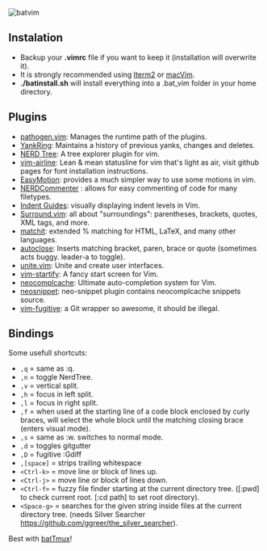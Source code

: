 ![batvim](https://github.com/daneryl/batVim/raw/master/bat_vim.png)

## Instalation

- Backup your **.vimrc** file if you want to keep it (installation will overwrite it).
- It is strongly recommended using [Iterm2](http://www.iterm2.com/) or [macVim](https://code.google.com/p/macvim/).  
- **./batinstall.sh** will install everything into a .bat_vim folder in your home directory.

## Plugins

- [pathogen.vim](https://github.com/tpope/vim-pathogen): Manages the runtime path of the plugins.
- [YankRing](https://github.com/vim-scripts/YankRing.vim): Maintains a history of previous yanks, changes and deletes.
- [NERD Tree](https://github.com/scrooloose/nerdtree): A tree explorer plugin for vim.
- [vim-airline](https://github.com/bling/vim-airline): Lean & mean statusline for vim that's light as air, visit github pages for font installation instructions.
- [EasyMotion](https://github.com/Lokaltog/vim-easymotion): provides a much simpler way to use some motions in vim.
- [NERDCommenter](https://github.com/scrooloose/nerdcommenter) : allows for easy commenting of code for many filetypes. 
- [Indent Guides](https://github.com/nathanaelkane/vim-indent-guides): visually displaying indent levels in Vim.
- [Surround.vim](https://github.com/tpope/vim-surround): all about "surroundings": parentheses, brackets, quotes, XML tags, and more.
- [matchit](http://www.vim.org/scripts/script.php?script_id=39): extended % matching for HTML, LaTeX, and many other languages.
- [autoclose](http://www.vim.org/scripts/script.php?script_id=1849): Inserts matching bracket, paren, brace or quote (sometimes acts buggy. leader-a to toggle).
- [unite.vim](https://github.com/Shougo/unite.vim): Unite and create user interfaces.
- [vim-startify](https://github.com/mhinz/vim-startify): A fancy start screen for Vim.
- [neocomplcache](https://github.com/Shougo/neocomplcache.vim): Ultimate auto-completion system for Vim.
- [neosnippet](https://github.com/Shougo/neosnippet.vim): neo-snippet plugin contains neocomplcache snippets source.
- [vim-fugitive](https://github.com/tpope/vim-fugitive): a Git wrapper so awesome, it should be illegal.

## Bindings

Some usefull shortcuts:

- `,q` = same as :q.
- `,n` = toggle NerdTree.
- `,v` = vertical split.
- `,h` = focus in left split.
- `,l` = focus in right split.
- `,f` = when used at the starting line of a code block enclosed by curly braces, will select the whole block until the matching closing brace (enters visual mode). 
- `,s` = same as :w. switches to normal mode.
- `,d` = toggles gitgutter
- `,D` = fugitive :Gdiff
- `,[space]` = strips trailing whitespace
- `<Ctrl-k>` = move line or block of lines up.
- `<Ctrl-j>` = move line or block of lines down.
- `<Ctrl-f>` = fuzzy file finder starting at the current directory tree. ([:pwd] to check current root. [:cd path] to set root directory).
- `<Space-g>` = searches for the given string inside files at the current directory tree. (needs Silver Searcher https://github.com/ggreer/the_silver_searcher).

Best with [batTmux](http://github.com/daneryl/battmux)!
